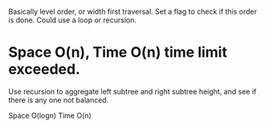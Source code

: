 
Basically level order, or width first traversal.  Set a flag to check if this order is done.  Could use a loop or recursion.     

Space O(n), Time O(n)    time limit exceeded.   
=================================================
Use recursion to aggregate left subtree and right subtree height, and see if there is any one not balanced. 

Space O(logn) Time O(n)    


  

 